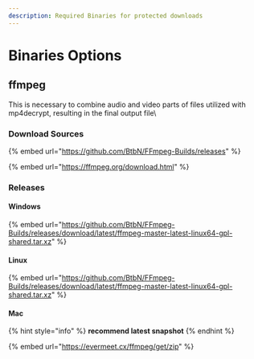 ```yaml
---
description: Required Binaries for protected downloads
---
```


# Binaries Options

## ffmpeg

This is necessary to combine audio and video parts of files utilized with mp4decrypt, resulting in the final output file\


### Download Sources

{% embed url="https://github.com/BtbN/FFmpeg-Builds/releases" %}

{% embed url="https://ffmpeg.org/download.html" %}

### Releases

#### **Windows**

{% embed url="https://github.com/BtbN/FFmpeg-Builds/releases/download/latest/ffmpeg-master-latest-linux64-gpl-shared.tar.xz" %}

#### **Linux**

{% embed url="https://github.com/BtbN/FFmpeg-Builds/releases/download/latest/ffmpeg-master-latest-linux64-gpl-shared.tar.xz" %}

#### Mac

{% hint style="info" %}
**recommend latest snapshot**
{% endhint %}

{% embed url="https://evermeet.cx/ffmpeg/get/zip" %}

